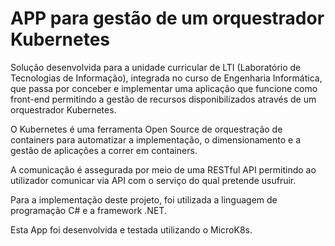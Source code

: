 # APP para gestão de um orquestrador Kubernetes

Solução desenvolvida para a unidade curricular de LTI (Laboratório de Tecnologias de Informação), integrada no curso de Engenharia Informática, que passa por conceber e implementar uma aplicação que funcione como front-end permitindo a gestão de recursos disponibilizados através de um orquestrador Kubernetes.

O Kubernetes é uma ferramenta Open Source de orquestração de containers para automatizar a implementação, o dimensionamento e a gestão de aplicações a correr em containers. 

A comunicação é assegurada por meio de uma RESTful API permitindo ao utilizador comunicar via API com o serviço do qual pretende usufruir.

Para a implementação deste projeto, foi utilizada a linguagem de programação C# e a framework .NET.

Esta App foi desenvolvida e testada utilizando o MicroK8s.
